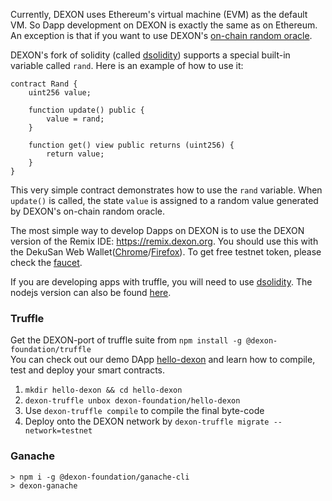 Currently, DEXON uses Ethereum's virtual machine (EVM) as the default VM. So Dapp development on DEXON is exactly the same as on Ethereum. An exception is that if you want to use DEXON's [on-chain random oracle](https://github.com/dexon-foundation/wiki/wiki/On-Chain-Random-Oracle).

DEXON's fork of solidity (called [dsolidity](https://github.com/dexon-foundation/dsolidity)) supports a special built-in variable called `rand`. Here is an example of how to use it:

```
contract Rand {
    uint256 value;

    function update() public {
        value = rand;
    }

    function get() view public returns (uint256) {
        return value;
    }
}
```

This very simple contract demonstrates how to use the `rand` variable. When `update()` is called, the state `value` is assigned to a random value generated by DEXON's on-chain random oracle.

The most simple way to develop Dapps on DEXON is to use the DEXON version of the Remix IDE: https://remix.dexon.org. You should use this with the DekuSan Web Wallet([Chrome](https://chrome.google.com/webstore/detail/dekusan/anlicggbddjeebblaidciapponbpegoj)/[Firefox](https://addons.mozilla.org/en-US/firefox/addon/dekusan)). To get free testnet token, please check the [faucet](https://dexon.org/faucet).

If you are developing apps with truffle, you will need to use [dsolidity](https://github.com/dexon-foundation/dsolidity). The nodejs version can also be found [here](https://github.com/dexon-foundation/dsolc-js).

### Truffle

Get the DEXON-port of truffle suite from `npm install -g @dexon-foundation/truffle`  
You can check out our demo DApp [hello-dexon](https://github.com/dexon-foundation/hello-dexon) and learn how to compile, test and deploy your smart contracts.

1. `mkdir hello-dexon && cd hello-dexon`
2. `dexon-truffle unbox dexon-foundation/hello-dexon`
3. Use `dexon-truffle compile` to compile the final byte-code
4. Deploy onto the DEXON network by `dexon-truffle migrate --network=testnet`

### Ganache

```
> npm i -g @dexon-foundation/ganache-cli
> dexon-ganache
```